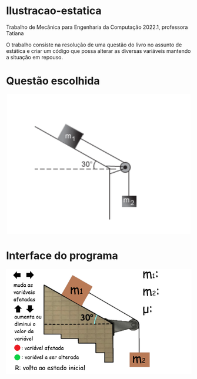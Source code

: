 # Ilustracao-estatica
Trabalho de Mecânica para Engenharia da Computação 2022.1, professora Tatiana

O trabalho consiste na resolução de uma questão do livro no assunto de estática e criar um código que possa alterar as diversas variáveis mantendo a situação em repouso.

# Questão escolhida

<div align="center"> 
  <img width="500em" src="TrabalhoMecanica/tt.png"/>
</div>

# Interface do programa

<div align="center"> 
  <img width="700em" src="TrabalhoMecanica/fotoDoTrabalhoDeMEcanica.png"/>
</div>
